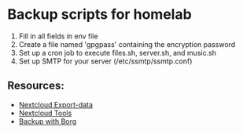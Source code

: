 # Backup scripts for homelab

1. Fill in all fields in env file
2. Create a file named 'gpgpass' containing the encryption password
3. Set up a cron job to execute files.sh, server.sh, and music.sh
4. Set up SMTP for your server (/etc/ssmtp/ssmtp.conf)


## Resources:
- [Nextcloud Export-data](https://github.com/nextcloud/nextcloud-snap/blob/master/src/import-export/bin/export-data)
- [Nextcloud Tools](https://github.com/syseleven/nextcloud-tools)
- [Backup with Borg](https://jstaf.github.io/2018/03/12/backups-with-borg-rsync.html)
